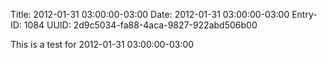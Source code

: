Title: 2012-01-31 03:00:00-03:00
Date: 2012-01-31 03:00:00-03:00
Entry-ID: 1084
UUID: 2d9c5034-fa88-4aca-9827-922abd506b00

This is a test for 2012-01-31 03:00:00-03:00
